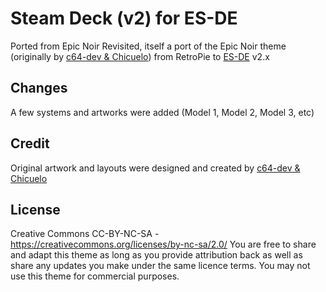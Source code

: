 # Steam Deck (v2) for ES-DE
Ported from Epic Noir Revisited, itself a port of the Epic Noir theme (originally by [c64-dev & Chicuelo](https://github.com/c64-dev)) from RetroPie to [ES-DE](https://es-de.org/) v2.x

## **Changes**
A few systems and artworks were added (Model 1, Model 2, Model 3, etc)

## **Credit**
Original artwork and layouts were designed and created by [c64-dev & Chicuelo](https://github.com/c64-dev)

## **License**
Creative Commons CC-BY-NC-SA - https://creativecommons.org/licenses/by-nc-sa/2.0/
You are free to share and adapt this theme as long as you provide attribution back as well as share any updates you make under the same licence terms.  You may not use this theme for commercial purposes.
